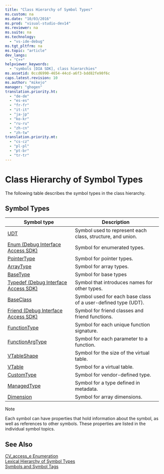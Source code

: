 ```yaml
---
title: "Class Hierarchy of Symbol Types"
ms.custom: na
ms.date: "10/03/2016"
ms.prod: "visual-studio-dev14"
ms.reviewer: na
ms.suite: na
ms.technology: 
  - "vs-ide-debug"
ms.tgt_pltfrm: na
ms.topic: "article"
dev_langs: 
  - "C++"
helpviewer_keywords: 
  - "symbols [DIA SDK], class hierarchies"
ms.assetid: 0ccd6990-4654-44cd-a6f3-bdd82fe90f6c
caps.latest.revision: 10
ms.author: "mikejo"
manager: "ghogen"
translation.priority.ht: 
  - "de-de"
  - "es-es"
  - "fr-fr"
  - "it-it"
  - "ja-jp"
  - "ko-kr"
  - "ru-ru"
  - "zh-cn"
  - "zh-tw"
translation.priority.mt: 
  - "cs-cz"
  - "pl-pl"
  - "pt-br"
  - "tr-tr"
---
```

# Class Hierarchy of Symbol Types
The following table describes the symbol types in the class hierarchy.  
  
## Symbol Types  
  
|Symbol type|Description|  
|-----------------|-----------------|  
|[UDT](../debugger/udt.md)|Symbol used to represent each class, structure, and union.|  
|[Enum (Debug Interface Access SDK)](../debugger/enum--debug-interface-access-sdk-.md)|Symbol for enumerated types.|  
|[PointerType](../debugger/pointertype.md)|Symbol for pointer types.|  
|[ArrayType](../debugger/arraytype.md)|Symbol for array types.|  
|[BaseType](../debugger/basetype.md)|Symbol for base types|  
|[Typedef (Debug Interface Access SDK)](../debugger/typedef--debug-interface-access-sdk-.md)|Symbol that introduces names for other types.|  
|[BaseClass](../debugger/baseclass.md)|Symbol used for each base class of a user-defined type (UDT).|  
|[Friend (Debug Interface Access SDK)](../debugger/friend--debug-interface-access-sdk-.md)|Symbol for friend classes and friend functions.|  
|[FunctionType](../debugger/functiontype.md)|Symbol for each unique function signature.|  
|[FunctionArgType](../debugger/functionargtype.md)|Symbol for each parameter to a function.|  
|[VTableShape](../debugger/vtableshape.md)|Symbol for the size of the virtual table.|  
|[VTable](../debugger/vtable.md)|Symbol for a virtual table.|  
|[CustomType](../debugger/customtype.md)|Symbol for vendor-defined type.|  
|[ManagedType](../debugger/managedtype.md)|Symbol for a type defined in metadata.|  
|[Dimension](../debugger/dimension.md)|Symbol for array dimensions.|  
  
> [!NOTE]
>  Each symbol can have properties that hold information about the symbol, as well as references to other symbols. These properties are listed in the individual symbol topics.  
  
## See Also  
 [CV_access_e Enumeration](../debugger/cv_access_e.md)   
 [Lexical Hierarchy of Symbol Types](../debugger/lexical-hierarchy-of-symbol-types.md)   
 [Symbols and Symbol Tags](../debugger/symbols-and-symbol-tags.md)